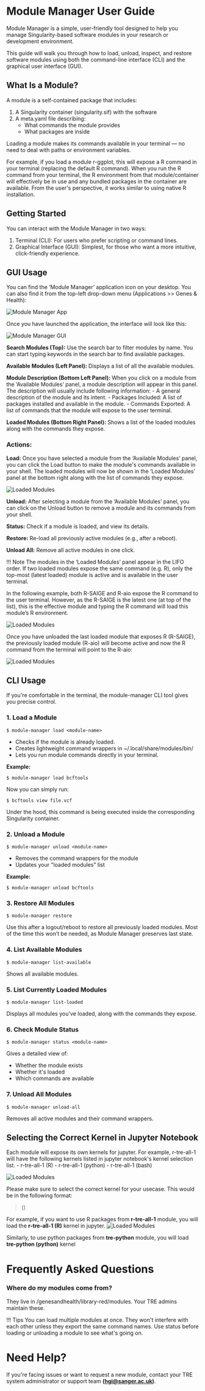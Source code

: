 # Module Manager User Guide
Module Manager is a simple, user-friendly tool designed to help you manage Singularity-based software modules in your research or development environment.

This guide will walk you through how to load, unload, inspect, and restore software modules using both the command-line interface (CLI) and the graphical user interface (GUI).

## What Is a Module?
A module is a self-contained package that includes:

1. A Singularity container (singularity.sif) with the software
2. A meta.yaml file describing:
    - What commands the module provides
    - What packages are inside

Loading a module makes its commands available in your terminal — no need to deal with paths or environment variables. 

For example, if you load a module r-ggplot, this will expose a R command in your terminal (replacing the default R command). When you run the R command from your terminal, the R environment from that module/container will effectively be in use and any bundled packages in the container are available. From the user's perspective, it works similar to using native R installation.

## Getting Started
You can interact with the Module Manager in two ways:

1. Terminal (CLI): For users who prefer scripting or command lines.
2. Graphical Interface (GUI): Simplest, for those who want a more intuitive, click-friendly experience.

## GUI Usage
You can find the ‘Module Manager’ application icon on your desktop. You can also find it from the top-left drop-down menu (Applications >> Genes & Health):

![Module Manager App](../images/module-manager/module-manager-app.png)

Once you have launched the application, the interface will look like this:

![Module Manager GUI](../images/module-manager/module-manager-gui.png)

**Search Modules (Top):** Use the search bar to filter modules by name. You can start typing keywords in the search bar to find available packages.

**Available Modules (Left Panel):** Displays a list of all the available modules.

**Module Description (Bottom Left Panel):** When you click on a module from the ‘Available Modules’ panel, a module description will appear in this panel. The description will usually include following information:
    - A general description of the module and its intent.
    - Packages Included: A list of packages installed and available in the module.
    - Commands Exported: A list of commands that the module will expose to the user terminal.

**Loaded Modules (Bottom Right Panel):** Shows a list of the loaded modules along with the commands they expose.

### Actions:
**Load:** Once you have selected a module from the ‘Available Modules’ panel, you can click the Load button to make the module's commands available in your shell. The loaded modules will now be shown in the ‘Loaded Modules’ panel at the bottom right along with the list of commands they expose.

![Loaded Modules](../images/module-manager/loaded-modules.png)

**Unload:** After selecting a module from the ‘Available Modules’ panel, you can click on the Unload button to remove a module and its commands from your shell.

**Status:** Check if a module is loaded, and view its details.

**Restore:** Re-load all previously active modules (e.g., after a reboot).

**Unload All:** Remove all active modules in one click.

!!! Note
    The modules in the ‘Loaded Modules’ panel appear in the LIFO order. If two loaded modules expose the same command (e.g. R), only the top-most (latest loaded) module is active and is available in the user terminal.

In the following example, both R-SAIGE and R-aio expose the R command to the user terminal. However, as the R-SAIGE is the latest one (at top of the list), this is the effective module and typing the R command will load this module’s R environment.

![Loaded Modules](../images/module-manager/loaded-modules-2.png)

Once you have unloaded the last loaded module that exposes R (R-SAIGE), the previously loaded module (R-aio) will become active and now the R command from the terminal will point to the R-aio:

![Loaded Modules](../images/module-manager/loaded-modules-3.png)

## CLI Usage
If you're comfortable in the terminal, the module-manager CLI tool gives you precise control.
### 1. Load a Module
```
$ module-manager load <module-name>
```

- Checks if the module is already loaded.
- Creates lightweight command wrappers in ~/.local/share/modules/bin/
- Lets you run module commands directly in your terminal.

**Example:**
```
$ module-manager load bcftools
```

Now you can simply run:
```
$ bcftools view file.vcf
```

Under the hood, this command is being executed inside the corresponding Singularity container.

### 2. Unload a Module
```
$ module-manager unload <module-name>
```

- Removes the command wrappers for the module
- Updates your "loaded modules" list

**Example:**
```
$ module-manager unload bcftools
```

### 3. Restore All Modules
```
$ module-manager restore
```

Use this after a logout/reboot to restore all previously loaded modules. Most of the time this won’t be needed, as Module Manager preserves last state.

### 4. List Available Modules
```
$ module-manager list-available
```

Shows all available modules.

### 5. List Currently Loaded Modules
```
$ module-manager list-loaded
```

Displays all modules you've loaded, along with the commands they expose.

### 6. Check Module Status
```
$ module-manager status <module-name>
```

Gives a detailed view of:
  - Whether the module exists
  - Whether it's loaded
  - Which commands are available

### 7. Unload All Modules
```
$ module-manager unload-all
```

Removes all active modules and their command wrappers.

## Selecting the Correct Kernel in Jupyter Notebook
Each module will expose its own kernels for jupyter. For example, r-tre-all-1 will have the following kernels listed in jupyter notebook's kernel selection list.
    - r-tre-all-1 (R)
    - r-tre-all-1 (python)
    - r-tre-all-1 (bash)

![Loaded Modules](../images/module-manager/kernels-list.png)

Please make sure to select the correct kernel for your usecase. This would be in the following format:

> <module-name> (<kernel-type>)

For example, if you want to use R packages from **r-tre-all-1** module, you will load the **r-tre-all-1 (R)** kernel in jupyter.
![Loaded Modules](../images/module-manager/correct-kernel.png)

Similarly, to use python packages from **tre-python** module, you will load **tre-python (python)** kernel

# Frequently Asked Questions
### Where do my modules come from?
They live in /genesandhealth/library-red/modules. Your TRE admins maintain these.

!!! Tips
    You can load multiple modules at once. They won't interfere with each other unless they export the same command names. 
    Use status before loading or unloading a module to see what's going on.

# Need Help?
If you're facing issues or want to request a new module, contact your TRE system administrator or support team **(hgi@sanger.ac.uk)**.
